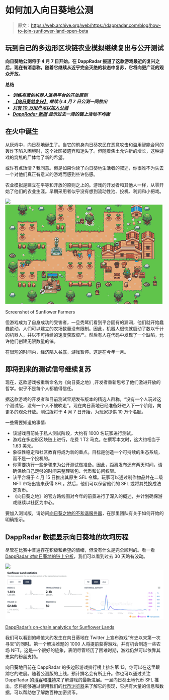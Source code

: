 # 如何加入向日葵地公测

> 原文：<https://web.archive.org/web/https://dappradar.com/blog/how-to-join-sunflower-land-open-beta>

## 玩到自己的多边形区块链农业模拟继续复出与公开测试

**向日葵地公测将于 4 月 7 日开始。在 DappRadar 报道了这款游戏最近的复兴之后，现在有消息称，随着它继续从近乎完全灭绝的状态中复苏，它将向更广泛的观众开放。**

**总结**

*   ***训练有素的机器人滥用平台的开放原则***
*   [***【向日葵地复兴】***](https://web.archive.org/web/20221127154718/https://dappradar.com/blog/sunflower-land-revived-from-the-ashes-of-sunflower-farmers) ***继续与 4 月 7 日公测一同推出***
*   ***[只有 10 万用户可以加入公测](https://web.archive.org/web/20221127154718/https://dappradar.com/blog/how-to-join-sunflower-land-open-beta/#upcoming-beta)***
*   [***DappRadar 数据***](https://web.archive.org/web/20221127154718/https://dappradar.com/polygon/games/sunflower-land) ***显示过去一周的链上活动不均衡***

## 在火中诞生

从灰烬中，向日葵地诞生了。当它的前身向日葵农民在恶意攻击和滥用智能合同的轰炸下陷入困境时，这个社区被遗弃和迷失了。但随着焦土允许新的增长，这种游戏的烧焦的尸体给了新的希望。

或许有点矫情？我同意。但是如果你读了向日葵地生活者的叙述，你很难不为失去一个对他们真正有意义的游戏而感到些许伤感。

农业模拟是建立在平等和开放的原则之上的。游戏的开发者和其他人一样，从零开始了他们的农业生涯。早期采用者似乎没有想到流动性池、投机、利润和小把戏。

![](img/b6236d675f5a8572a111e0b7cd7b621a.png)![](img/f6f29f6ec52e400ade3cb2213b32173e.png)

Screenshot of Sunflower Farmers

但游戏成为了自身成功的受害者，一旦秃鹫们看到平台固有的漏洞，他们就开始蠢蠢欲动。人们可以建立的农场数量没有限制。因此，机器人很快就启动了数以千计的机器人，并以不可持续的速度获取资产。然后有人在代码中发现了一个缺陷，允许他们创建无限数量的镐。

在很短的时间内，经济陷入谷底，游戏暂停。这是在今年一月。

## 即将到来的测试信号继续复苏

现在，这款游戏被重新命名为《向日葵之地》,开发者重新思考了他们激进开放的哲学。似乎不是每个人都值得信任。

据这款游戏的开发者和目前测试早期发布版本的精选人群称，“没有一个人玩过这个测试版，没有一个人不被吹走”。现在向日葵地已经准备好进入下一个阶段，向更多的观众开放。测试版将于 4 月 7 日开始，为玩家提供 10 万个名额。

一些需要知道的事情:

*   该游戏目前处于私人测试阶段，大约有 1000 名玩家进行测试。
*   游戏在多边形区块链上进行，花费 1 T2 马克。在撰写本文时，这大约相当于 1.63 美元。
*   象征性稳定和社区教育将成为新的重点。目标是创造一个可持续的生态系统，而不是一个投机的。
*   你需要执行一些步骤来为公开测试做准备。因此，距离发布还有两天时间，请确保给自己足够的时间来整理钱包、代币和访问权限。
*   该平台将于 4 月 15 日推出其原生 SFL 令牌。玩家可以通过制作物品并在二级 NFT 市场出售来获得 SFL。然后，他们可以保留他们的 SFL 或将其兑换成法定货币。
*   《向日葵之地》的官方路线图对今年的前景进行了深入的概述，并计划确保游戏继续以社区为中心。

要加入测试版，请访问[向日葵之地的不和谐服务器](https://web.archive.org/web/20221127154718/https://discord.gg/bw2ZAmcyPn)，在那里团队有关于如何开始的明确指示。

## DappRadar 数据显示向日葵地的坎坷历程

尽管在比赛中普遍存在积极和希望的情绪，但没有什么是完全顺利的。看一看 [DappRadar 对向日葵地的链上分析](https://web.archive.org/web/20221127154718/https://dappradar.com/polygon/games/sunflower-land)，我们可以看到过去 30 天略有波动。

![](img/2c85f049cf88aba64c51ec5f75d75f52.png)![](img/7532c05827ba11ab26ec2303f55d684a.png)

[DappRadar’s on-chain analytics for Sunflower Lands](https://web.archive.org/web/20221127154718/https://dappradar.com/polygon/games/sunflower-land)

我们可以看到的峰值大约发生在向日葵地在 Twitter 上宣布游戏“有史以来第一次寻宝”的同时。第一个解决难题的 1000 人将提前获得游戏，并有机会制造一些农场 NFT。这是一个很好的迹象，表明尽管经历了困难时期，游戏仍然可以依靠其忠实的粉丝支持。

向日葵地目前在 DappRadar 的多边形游戏排行榜上排名第 13，你可以在这里跟踪它的进展。随着公测版的上线，预计排名会有所上升。你也可以通过关注 DappRadar 的[博客](https://web.archive.org/web/20221127154718/https://dappradar.com/blog/)和[推特](https://web.archive.org/web/20221127154718/https://twitter.com/DappRadar)来了解游戏的最新进展。一旦向日葵土地代币 SFL 推出，您将能够通过使用我们的[代币浏览器](https://web.archive.org/web/20221127154718/https://dappradar.com/hub/tokens/ethereum/all/1)来了解它的表现，它拥有大量的信息和数据，可以帮助您了解数百种加密货币。